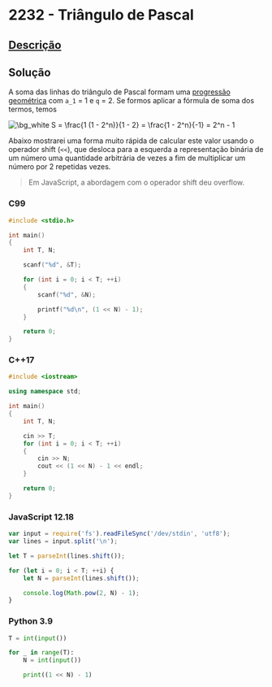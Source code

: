 # 2232 - Triângulo de Pascal

## [Descrição](https://www.beecrowd.com.br/judge/pt/problems/view/2232)

## Solução

A soma das linhas do triângulo de Pascal formam uma [progressão geométrica](../../../base-teorica/matematica/progressoes/README.md#progressão-geométrica) com `a_1` = 1 e `q` = 2. Se formos aplicar a fórmula de soma dos termos, temos

<img src="https://latex.codecogs.com/png.image?\dpi{110}&space;\bg_white&space;S&space;=&space;\frac{1&space;(1&space;-&space;2^n)}{1&space;-&space;2}&space;=&space;\frac{1&space;-&space;2^n}{-1}&space;=&space;2^n&space;-&space;1" title="\bg_white S = \frac{1 (1 - 2^n)}{1 - 2} = \frac{1 - 2^n}{-1} = 2^n - 1" />

Abaixo mostrarei uma forma muito rápida de calcular este valor usando o operador shift (`<<`), que desloca para a esquerda a representação binária de um número uma quantidade arbitrária de vezes a fim de multiplicar um número por 2 repetidas vezes.

> Em JavaScript, a abordagem com o operador shift deu overflow.

### C99
```c
#include <stdio.h>

int main()
{
    int T, N;

    scanf("%d", &T);

    for (int i = 0; i < T; ++i)
    {
        scanf("%d", &N);

        printf("%d\n", (1 << N) - 1);
    }

    return 0;
}
```

### C++17
```cpp
#include <iostream>

using namespace std;

int main()
{
    int T, N;

    cin >> T;
    for (int i = 0; i < T; ++i)
    {
        cin >> N;
        cout << (1 << N) - 1 << endl;
    }

    return 0;
}
```

### JavaScript 12.18
```javascript
var input = require('fs').readFileSync('/dev/stdin', 'utf8');
var lines = input.split('\n');

let T = parseInt(lines.shift());

for (let i = 0; i < T; ++i) {
    let N = parseInt(lines.shift());

    console.log(Math.pow(2, N) - 1);
}
```

### Python 3.9
```python
T = int(input())

for _ in range(T):
    N = int(input())

    print((1 << N) - 1)
```